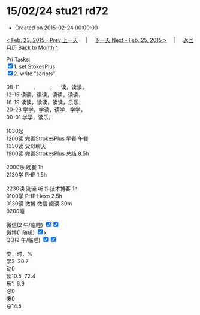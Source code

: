 # 15/02/24 stu21 rd72

- Created on 2015-02-24 00:00:00

[< Feb. 23, 2015 - Prev 上一天](/lifelogs/2015/02/d23.md) &nbsp; &nbsp; | &nbsp; &nbsp; [下一天 Next - Feb. 25, 2015 >](/lifelogs/2015/02/d25.md) &nbsp; &nbsp; |  &nbsp; &nbsp; [返回月历 Back to Month ^](/lifelogs/2015/02/index.md)
<br/><div>Pri Tasks:</div><div><div><input type="checkbox" checked="true"/>1. set StokesPlus</div><input type="checkbox" checked="true"/>2. write "scripts"<div><br/></div>08-11         ，        ，    读，读读，<br/>12-15 读读，读读，读读，读读，<br/>16-19 读读，读读，读读，乐乐，<br/>20-23 学学，学读，读学，学学，</div><div>00-01 学学，读乐。<br/><div><br/></div>1030起<br/>1200读 完善StrokesPlus 早餐 午餐<br/>1330读 父母聊天</div><div>1900读 完善StrokesPlus 总结 8.5h</div><div><br/></div><div>2000乐 晚餐 1h<br/>2130学 PHP 1.5h<br/><br/></div><div>2230读 洗澡 听书 技术博客 1h</div><div>0100学 PHP Hexo 2.5h</div><div>0130读 微博 微信 阅读 30m</div><div>0200睡</div><div><br/>微信(2 午/临睡) <input type="checkbox" checked="true"/><input type="checkbox" checked="true"/><br/>微博(1 随机) <input type="checkbox" checked="true"/>x<br/>QQ(2 午/临睡) <input type="checkbox" checked="true"/><input type="checkbox" checked="true"/><br/><div><br/></div>类，时，%<br/>学3  20.7<br/>动0<br/>读10.5  72.4<br/>乐1  6.9<br/>必0<br/>废0<br/>总14.5</div>
